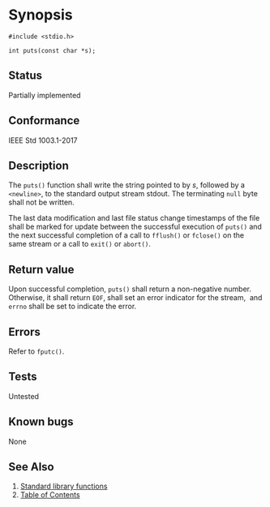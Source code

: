 # Synopsis

`#include <stdio.h>`

`int puts(const char *s);`

## Status

Partially implemented

## Conformance

IEEE Std 1003.1-2017

## Description

The `puts()` function shall write the string pointed to by _s_, followed by a `<newline>`, to the standard output stream
stdout. The terminating `null` byte shall not be written.

The
last data modification and last file status change timestamps of the file shall be marked for update between the
successful execution of `puts()` and the next successful completion of a call to `fflush()` or `fclose()` on the same
stream or a call to `exit()` or `abort()`.

## Return value

Upon successful completion, `puts()` shall return a non-negative number. Otherwise, it shall return `EOF`, shall set an
error indicator for the stream,  and `errno` shall be set to indicate the error.

## Errors

Refer to `fputc()`.

## Tests

Untested

## Known bugs

None

## See Also

1. [Standard library functions](../README.md)
2. [Table of Contents](../../../README.md)
